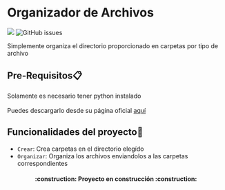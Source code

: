 # Organizador de Archivos
<p align="left">
  <img src="https://img.shields.io/badge/status-en%20desarrollo-green">
  <img alt="GitHub issues" src="https://img.shields.io/github/issues/luxiopppp/file-sorter">
</p>

Simplemente organiza el directorio proporcionado en carpetas por tipo de archivo

## Pre-Requisitos📋
<p>
  Solamente es necesario tener python instalado <br><br>
  Puedes descargarlo desde su página oficial <a href= "https://www.python.org/downloads"/>aquí</a>
</p>

## Funcionalidades del proyecto:hammer:

- `Crear`: Crea carpetas en el directorio elegído
- `Organizar`: Organiza los archivos enviandolos a las carpetas correspondientes

<h4 align="center">
:construction: Proyecto en construcción :construction:
</h4>
